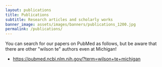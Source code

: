 ```yaml
---
layout: publications
title: Publications
subtitle: Research articles and scholarly works
banner_image: assets/images/banners/publications_1200.jpg
permalink: /publications/
---
```


You can search for our papers on PubMed as follows, but be aware that there are other "wilson te" authors even at Michigan!  
- <https://pubmed.ncbi.nlm.nih.gov/?term=wilson+te+michigan>
